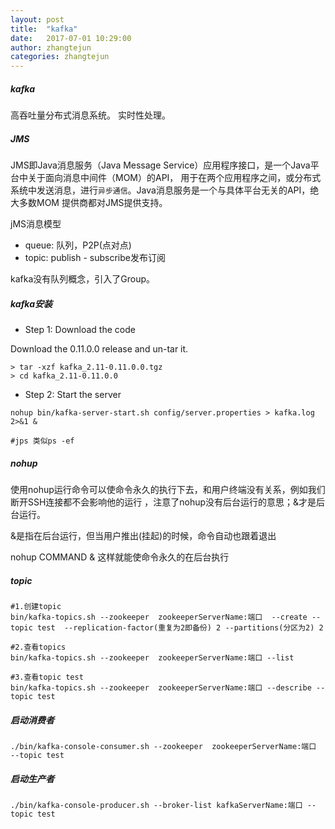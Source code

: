 ```yaml
---
layout: post
title:  "kafka"
date:   2017-07-01 10:29:00
author: zhangtejun
categories: zhangtejun
---
```

##### kafka
高吞吐量分布式消息系统。
实时性处理。

##### JMS
JMS即Java消息服务（Java Message Service）应用程序接口，是一个Java平台中关于面向消息中间件（MOM）的API，
用于在两个应用程序之间，或分布式系统中发送消息，进行`异步通信`。Java消息服务是一个与具体平台无关的API，绝大多数MOM
提供商都对JMS提供支持。

jMS消息模型
* queue: 队列，P2P(点对点)
* topic: publish - subscribe发布订阅

kafka没有队列概念，引入了Group。

##### kafka安装
* Step 1: Download the code

Download the 0.11.0.0 release and un-tar it.
```shell
> tar -xzf kafka_2.11-0.11.0.0.tgz
> cd kafka_2.11-0.11.0.0
```
* Step 2: Start the server
```
nohup bin/kafka-server-start.sh config/server.properties > kafka.log 2>&1 &

#jps 类似ps -ef
```

##### nohup
使用nohup运行命令可以使命令永久的执行下去，和用户终端没有关系，例如我们断开SSH连接都不会影响他的运行
，注意了nohup没有后台运行的意思；&才是后台运行。

&是指在后台运行，但当用户推出(挂起)的时候，命令自动也跟着退出

nohup COMMAND &
这样就能使命令永久的在后台执行

##### topic
```shell
#1.创建topic
bin/kafka-topics.sh --zookeeper  zookeeperServerName:端口  --create --topic test  --replication-factor(重复为2即备份) 2 --partitions(分区为2) 2

#2.查看topics
bin/kafka-topics.sh --zookeeper  zookeeperServerName:端口 --list 

#3.查看topic test
bin/kafka-topics.sh --zookeeper  zookeeperServerName:端口 --describe --topic test
```

##### 启动消费者
```
./bin/kafka-console-consumer.sh --zookeeper  zookeeperServerName:端口  --topic test
```
##### 启动生产者
```
./bin/kafka-console-producer.sh --broker-list kafkaServerName:端口 --topic test
```















